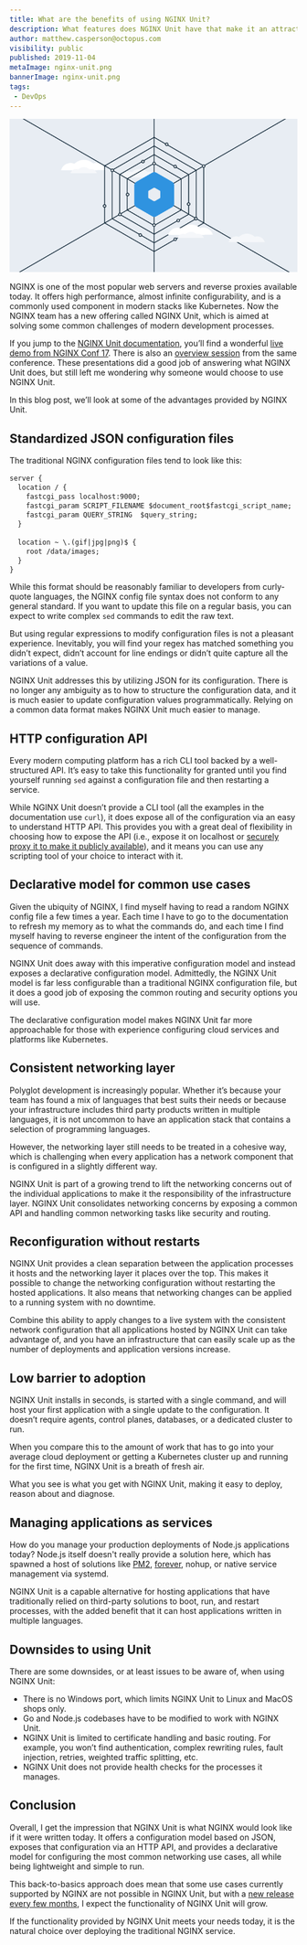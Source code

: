 ```yaml
---
title: What are the benefits of using NGINX Unit?
description: What features does NGINX Unit have that make it an attractive solution for modern deployments?
author: matthew.casperson@octopus.com
visibility: public
published: 2019-11-04
metaImage: nginx-unit.png
bannerImage: nginx-unit.png
tags:
 - DevOps
---
```


![NGINX Unit web server](nginx-unit.png)

NGINX is one of the most popular web servers and reverse proxies available today. It offers high performance, almost infinite configurability, and is a commonly used component in modern stacks like Kubernetes. Now the NGINX team has a new offering called NGINX Unit, which is aimed at solving some common challenges of modern development processes.

If you jump to the [NGINX Unit documentation](https://unit.nginx.org/#about), you’ll find a wonderful [live demo from NGINX Conf 17](https://youtu.be/I4IWEz2lBWU). There is also an [overview session](https://www.youtube.com/watch?v=EU78CIR3CeU) from the same conference. These presentations did a good job of answering what NGINX Unit does, but still left me wondering why someone would choose to use NGINX Unit.

In this blog post, we’ll look at some of the advantages provided by NGINX Unit.

## Standardized JSON configuration files

The traditional NGINX configuration files tend to look like this:

```
server {
  location / {
    fastcgi_pass localhost:9000;
    fastcgi_param SCRIPT_FILENAME $document_root$fastcgi_script_name;
    fastcgi_param QUERY_STRING  $query_string;
  }

  location ~ \.(gif|jpg|png)$ {
    root /data/images;
  }
}
```

While this format should be reasonably familiar to developers from curly-quote languages, the NGINX config file syntax does not conform to any general standard. If you want to update this file on a regular basis, you can expect to write complex `sed` commands to edit the raw text.

But using regular expressions to modify configuration files is not a pleasant experience. Inevitably, you will find your regex has matched something you didn’t expect, didn’t account for line endings or didn’t quite capture all the variations of a value.

NGINX Unit addresses this by utilizing JSON for its configuration. There is no longer any ambiguity as to how to structure the configuration data, and it is much easier to update configuration values programmatically. Relying on a common data format makes NGINX Unit much easier to manage.

## HTTP configuration API

Every modern computing platform has a rich CLI tool backed by a well-structured API. It’s easy to take this functionality for granted until you find yourself running `sed` against a configuration file and then restarting a service.

While NGINX Unit doesn’t provide a CLI tool (all the examples in the documentation use `curl`), it does expose all of the configuration via an easy to understand HTTP API. This provides you with a great deal of flexibility in choosing how to expose the API (i.e., expose it on localhost or [securely proxy it to make it publicly available](https://unit.nginx.org/howto/integration/#securely-proxying-unit-api)), and it means you can use any scripting tool of your choice to interact with it.

## Declarative model for common use cases

Given the ubiquity of NGINX, I find myself having to read a random NGINX config file a few times a year. Each time I have to go to the documentation to refresh my memory as to what the commands do, and each time I find myself having to reverse engineer the intent of the configuration from the sequence of commands.

NGINX Unit does away with this imperative configuration model and instead exposes a declarative configuration model. Admittedly, the NGINX Unit model is far less configurable than a traditional NGINX configuration file, but it does a good job of exposing the common routing and security options you will use.

The declarative configuration model makes NGINX Unit far more approachable for those with experience configuring cloud services and platforms like Kubernetes.

## Consistent networking layer

Polyglot development is increasingly popular. Whether it’s because your team has found a mix of languages that best suits their needs or because your infrastructure includes third party products written in multiple languages, it is not uncommon to have an application stack that contains a selection of programming languages.

However, the networking layer still needs to be treated in a cohesive way, which is challenging when every application has a network component that is configured in a slightly different way.

NGINX Unit is part of a growing trend to lift the networking concerns out of the individual applications to make it the responsibility of the infrastructure layer. NGINX Unit consolidates networking concerns by exposing a common API and handling common networking tasks like security and routing.

## Reconfiguration without restarts

NGINX Unit provides a clean separation between the application processes it hosts and the networking layer it places over the top. This makes it possible to change the networking configuration without restarting the hosted applications. It also means that networking changes can be applied to a running system with no downtime.

Combine this ability to apply changes to a live system with the consistent network configuration that all applications hosted by NGINX Unit can take advantage of, and you have an infrastructure that can easily scale up as the number of deployments and application versions increase.

## Low barrier to adoption

NGINX Unit installs in seconds, is started with a single command, and will host your first application with a single update to the configuration. It doesn’t require agents, control planes, databases, or a dedicated cluster to run.

When you compare this to the amount of work that has to go into your average cloud deployment or getting a Kubernetes cluster up and running for the first time, NGINX Unit is a breath of fresh air.

What you see is what you get with NGINX Unit, making it easy to deploy, reason about and diagnose.

## Managing applications as services

How do you manage your production deployments of Node.js applications today? Node.js itself doesn't really provide a solution here, which has spawned a host of solutions like [PM2](https://pm2.keymetrics.io/), [forever](https://www.npmjs.com/package/forever), nohup, or native service management via systemd.

NGINX Unit is a capable alternative for hosting applications that have traditionally relied on third-party solutions to boot, run, and restart processes, with the added benefit that it can host applications written in multiple languages.

## Downsides to using Unit

There are some downsides, or at least issues to be aware of, when using NGINX Unit:

* There is no Windows port, which limits NGINX Unit to Linux and MacOS shops only.
* Go and Node.js codebases have to be modified to work with NGINX Unit.
* NGINX Unit is limited to certificate handling and basic routing. For example, you won’t find authentication, complex rewriting rules, fault injection, retries, weighted traffic splitting, etc.
* NGINX Unit does not provide health checks for the processes it manages.

## Conclusion

Overall, I get the impression that NGINX Unit is what NGINX would look like if it were written today. It offers a configuration model based on JSON, exposes that configuration via an HTTP API, and provides a declarative model for configuring the most common networking use cases, all while being lightweight and simple to run.

This back-to-basics approach does mean that some use cases currently supported by NGINX are not possible in NGINX Unit, but with a [new release every few months](https://unit.nginx.org/CHANGES.txt), I expect the functionality of NGINX Unit will grow.

If the functionality provided by NGINX Unit meets your needs today, it is the natural choice over deploying the traditional NGINX service.

